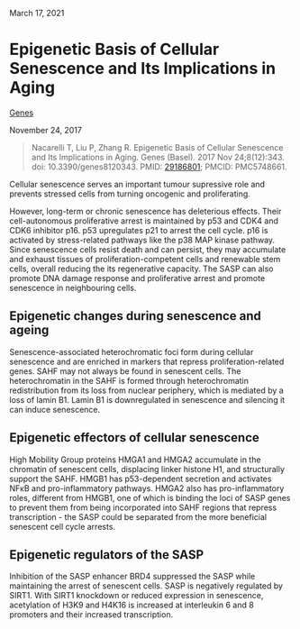 March 17, 2021

# Epigenetic Basis of Cellular Senescence and Its Implications in Aging

[Genes](https://doi.org/10.3390/genes8120343)

November 24, 2017

> Nacarelli T, Liu P, Zhang R. Epigenetic Basis of Cellular Senescence and Its
> Implications in Aging. Genes (Basel). 2017 Nov 24;8(12):343. doi:
> 10.3390/genes8120343. PMID:
> [29186801](https://pubmed.ncbi.nlm.nih.gov/29186801); PMCID: PMC5748661.

Cellular senescence serves an important tumour supressive role and prevents
stressed cells from turning oncogenic and proliferating.

However, long-term or chronic senescence has deleterious effects. Their
cell-autonomous proliferative arrest is maintained by p53 and CDK4 and CDK6
inhibitor p16. p53 upregulates p21 to arrest the cell cycle. p16 is activated by
stress-related pathways like the p38 MAP kinase pathway. Since senescence cells
resist death and can persist, they may accumulate and exhaust tissues of
proliferation-competent cells and renewable stem cells, overall reducing the
its regenerative capacity. The SASP can also promote DNA damage response and
proliferative arrest and promote senescence in neighbouring cells.

## Epigenetic changes during senescence and ageing

Senescence-associated heterochromatic foci form during cellular senescence and
are enriched in markers that repress proliferation-related genes. SAHF may not
always be found in senescent cells. The heterochromatin in the SAHF is formed
through heterochromatin redistribution from its loss from nuclear periphery,
which is mediated by a loss of lamin B1. Lamin B1 is downregulated in senescence
and silencing it can induce senescence.

## Epigenetic effectors of cellular senescence

High Mobility Group proteins HMGA1 and HMGA2 accumulate in the chromatin of
senescent cells, displacing linker histone H1, and structurally support the
SAHF. HMGB1 has p53-dependent secretion and activates NFκB and pro-inflammatory
pathways. HMGA2 also has pro-inflammatory roles, different from HMGB1, one of
which is binding the loci of SASP genes to prevent them from being incorporated
into SAHF regions that repress transcription - the SASP could be separated from
the more beneficial senescent cell cycle arrests.

## Epigenetic regulators of the SASP

Inhibition of the SASP enhancer BRD4 suppressed the SASP while maintaining the
arrest of senescent cells. SASP is negatively regulated by SIRT1. With SIRT1
knockdown or reduced expression in senescence, acetylation of H3K9 and H4K16 is
increased at interleukin 6 and 8 promoters and their increased transcription.
